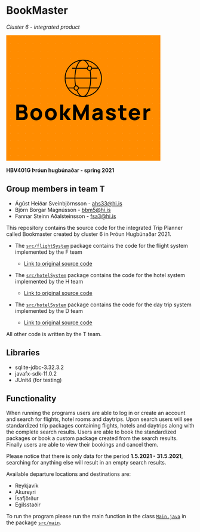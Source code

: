 # BookMaster
*Cluster 6 - integrated product*

![](/src/img/logo.png)

**HBV401G Þróun hugbúnaðar - spring 2021**

## Group members in team T
* Ágúst Heiðar Sveinbjörnsson - [ahs33@hi.is](mailto:ahs33@hi.is)
* Björn Borgar Magnússon - [bbm5@hi.is](mailto:bbm5@hi.is)
* Fannar Steinn Aðalsteinsson - [fsa3@hi.is](mailto:fsa3@hi.is)

This repository contains the source code for the integrated Trip Planner called Bookmaster created by cluster 6 in
Þróun Hugbúnaðar 2021.

* The [`src/flightSystem`](src/flightSystem) package contains the code for the flight system implemented by the F team
    * [Link to original source code](https://github.com/jongvnnar/hopurF)
    
* The [`src/hotelSystem`](src/hotelSystem) package contains the code for the hotel system implemented by the H team
    * [Link to original source code](https://github.com/tfj2/ThrounH)
    
* The [`src/hotelSystem`](src/hotelSystem) package contains the code for the day trip system implemented by the D team
    * [Link to original source code](https://github.com/ragnadua/HBV401G)
    
All other code is written by the T team.

## Libraries
* sqlite-jdbc-3.32.3.2 
* javafx-sdk-11.0.2
* JUnit4 (for testing)

## Functionality
When running the programs users are able to log in or create an account and search for flights, hotel rooms and daytrips.
Upon search users will see standardized trip packages containing flights, hotels and daytrips along with the complete search results.
Users are able to book the standardized packages or book a custom package created from the search results. Finally users are able to view their bookings and cancel them.

Please notice that there is only data for the period **1.5.2021 - 31.5.2021**, searching for anything else will result in an empty search results.

Available departure locations and destinations are:
* Reykjavík
* Akureyri
* Ísafjörður
* Egilsstaðir

To run the program please run the main function in the class [`Main.java`](src/main/Main.java) in the package [`src/main`](src/main).